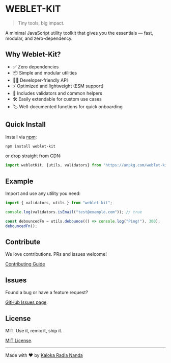 # WEBLET-KIT

> Tiny tools, big impact.

A minimal JavaScript utility toolkit that gives you the essentials — fast, modular, and zero-dependency.

## Why Weblet-Kit?

- ✅ Zero dependencies
- 📦 Simple and modular utilities
- 🧑‍💻 Developer-friendly API
- ⚡ Optimized and lightweight (ESM support)
- 🔧 Includes validators and common helpers
- 🛠️ Easily extendable for custom use cases
- 🏷️ Well-documented functions for quick onboarding

## Quick Install

Install via [npm](https://www.npmjs.com/package/weblet-kit):

```bash
npm install weblet-kit
```

or drop straight from CDN:

```js
import webletKit, {utils, validators} from "https://unpkg.com/weblet-kit";
```

## Example

Import and use any utility you need:

```js
import { validators, utils } from "weblet-kit";

console.log(validators.isEmail("test@example.com")); // true

const debouncedFn = utils.debounce(() => console.log("Ping!"), 300);
debouncedFn();
```

## Contribute

We love contributions. PRs and issues welcome!

[Contributing Guide](https://github.com/kalokaradia/weblet-kit/blob/main/CONTRIBUTING.md)

## Issues

Found a bug or have a feature request?

[GitHub Issues page](https://github.com/kalokaradia/weblet-kit/issues).

## License

MIT. Use it, remix it, ship it.

[MIT License](https://github.com/kalokaradia/weblet-kit/blob/main/LICENSE).

---

Made with ❤️ by [Kaloka Radia Nanda](https://kalokaradiananda.vercel.app)
